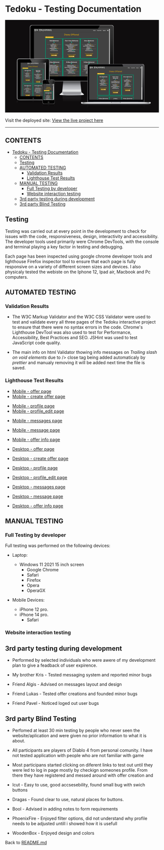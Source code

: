 # Tedoku -  Testing Documentation

![Screenshot of Tedoku on multiple device](./static/images/read_me/responsive.png)

Visit the deployed site: [View the live project here](https://milestone-project-3-89cfc062fae7.herokuapp.com/)

- - -

## CONTENTS

- [Tedoku -  Testing Documentation](#tedoku----testing-documentation)
  - [CONTENTS](#contents)
  - [Testing](#testing)
  - [AUTOMATED TESTING](#automated-testing)
    - [Validation Results](#validation-results)
    - [Lighthouse Test Results](#lighthouse-test-results)
  - [MANUAL TESTING](#manual-testing)
    - [Full Testing by developer](#full-testing-by-developer)
    - [Website interaction testing](#website-interaction-testing)
  - [3rd party testing during development](#3rd-party-testing-during-development)
  - [3rd party Blind Testing](#3rd-party-blind-testing)

## Testing

Testing was carried out at every point in the development to check for issues with the code, responsiveness, design, interactivity and accessibility. The developer tools used primarily were Chrome DevTools, with the console and terminal playing a key factor in testing and debugging.

Each page has been inspected using google chrome developer tools and lighthouse Firefox inspector tool to ensure that each page is fully responsive on a variety of different screen sizes and devices. I also physicaly tested the webiste on the Iphone 12, Ipad air, Macbook and Pc computers.

## AUTOMATED TESTING

### Validation Results

* The W3C Markup Validator and the W3C CSS Validator were used to test and validate every all three pages of
the Tedoku interactive project to ensure that there were no syntax errors in the code. Chrome's
Lighthouse DevTool was also used to test for Performance, Accessibility, Best Practices and SEO.
JSHint was used to test JavaScript code quality.

* The main info on html Validator thowing info messages on *Trailing slash on void elements* due to /> close tag being added automaticaly by *prettier* and manualy removing it will be added next time the file is saved.



### Lighthouse Test Results

* [Mobile - offer page]()
* [Mobile - create offer page]()
- [Mobile - profile page]()  
- [Mobile - profile_edit page]()  
* [Mobile - messages page]()
* [Mobile - message page]()
* [Mobile - offer info page]()  
  
* [Desktop - offer page]()
* [Desktop - create offer page]()
* [Desktop - profile page]()  
* [Desktop - profile_edit page]()  
* [Desktop - messages page]()
* [Desktop - message page]()
* [Desktop - offer info page]()  


## MANUAL TESTING

### Full Testing by developer

Full testing was performed on the following devices:

* Laptop:
  * Windows 11 2021 15 inch screen
    * Google Chrome
    * Safari
    * Firefox
    * Opera
    * OperaGX
  
* Mobile Devices:
  * iPhone 12 pro.
  * iPhone 14 pro.
    * Safari

### Website interaction testing


## 3rd party testing during development

* Performed by selected individuals who were awere of my development plan to give a feadback of user expirence.

* My brother Kris - Tested messaging system and reported minor bugs
* Friend Algis - Advised on messages layout and design
* Friend Lukas - Tested offer creations and founded minor bugs
* Friend Pavel - Noticed loged out user bugs

## 3rd party Blind Testing

* Perfomed at least 30 min testing by people who never seen the website/aplication and were given no prior information to what it is about.

* All participants are players of Diablo 4 from personal comunity. I have not tested application with people who are not familiar with game

* Most participans started clicking on diferent links to test out until they were led to log in page mostly by checkign someones profile. From there they have registered and messed around with offer creation and 

* Icut - Easy to use, good accsesebility, found small bug with swich buttons
* Dragas - Found clear to use, natural places for buttons.
* Bool - Advised in adding notes to form requirements
* PhoenixFire - Enjoyed filter options, did not understand why profile needs to be adjusted untill i showed how it is usefull
* WoodenBox - Enjoyed design and colors


Back to [README.md](README.md)

